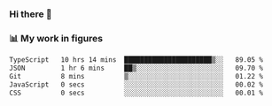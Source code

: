 ### Hi there 👋

### 📊 My work in figures

<!--START_SECTION:waka-->

```txt
TypeScript   10 hrs 14 mins  ██████████████████████▒░░   89.05 %
JSON         1 hr 6 mins     ██▒░░░░░░░░░░░░░░░░░░░░░░   09.70 %
Git          8 mins          ▒░░░░░░░░░░░░░░░░░░░░░░░░   01.22 %
JavaScript   0 secs          ░░░░░░░░░░░░░░░░░░░░░░░░░   00.02 %
CSS          0 secs          ░░░░░░░░░░░░░░░░░░░░░░░░░   00.01 %
```

<!--END_SECTION:waka-->
